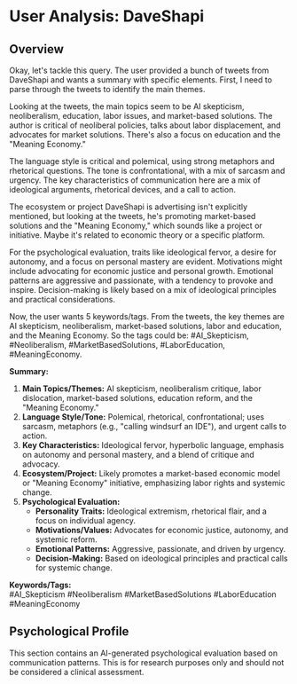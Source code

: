 # User Analysis: DaveShapi

## Overview

<think>
Okay, let's tackle this query. The user provided a bunch of tweets from DaveShapi and wants a summary with specific elements. First, I need to parse through the tweets to identify the main themes.

Looking at the tweets, the main topics seem to be AI skepticism, neoliberalism, education, labor issues, and market-based solutions. The author is critical of neoliberal policies, talks about labor displacement, and advocates for market solutions. There's also a focus on education and the "Meaning Economy."

The language style is critical and polemical, using strong metaphors and rhetorical questions. The tone is confrontational, with a mix of sarcasm and urgency. The key characteristics of communication here are a mix of ideological arguments, rhetorical devices, and a call to action.

The ecosystem or project DaveShapi is advertising isn't explicitly mentioned, but looking at the tweets, he's promoting market-based solutions and the "Meaning Economy," which sounds like a project or initiative. Maybe it's related to economic theory or a specific platform.

For the psychological evaluation, traits like ideological fervor, a desire for autonomy, and a focus on personal mastery are evident. Motivations might include advocating for economic justice and personal growth. Emotional patterns are aggressive and passionate, with a tendency to provoke and inspire. Decision-making is likely based on a mix of ideological principles and practical considerations.

Now, the user wants 5 keywords/tags. From the tweets, the key themes are AI skepticism, neoliberalism, market-based solutions, labor and education, and the Meaning Economy. So the tags could be: #AI_Skepticism, #Neoliberalism, #MarketBasedSolutions, #LaborEducation, #MeaningEconomy.
</think>

**Summary:**  
1. **Main Topics/Themes:** AI skepticism, neoliberalism critique, labor dislocation, market-based solutions, education reform, and the "Meaning Economy."  
2. **Language Style/Tone:** Polemical, rhetorical, confrontational; uses sarcasm, metaphors (e.g., "calling windsurf an IDE"), and urgent calls to action.  
3. **Key Characteristics:** Ideological fervor, hyperbolic language, emphasis on autonomy and personal mastery, and a blend of critique and advocacy.  
4. **Ecosystem/Project:** Likely promotes a market-based economic model or "Meaning Economy" initiative, emphasizing labor rights and systemic change.  
5. **Psychological Evaluation:**  
   - **Personality Traits:** Ideological extremism, rhetorical flair, and a focus on individual agency.  
   - **Motivations/Values:** Advocates for economic justice, autonomy, and systemic reform.  
   - **Emotional Patterns:** Aggressive, passionate, and driven by urgency.  
   - **Decision-Making:** Based on ideological principles and practical calls for systemic change.  

**Keywords/Tags:**  
#AI_Skepticism #Neoliberalism #MarketBasedSolutions #LaborEducation #MeaningEconomy

## Psychological Profile

This section contains an AI-generated psychological evaluation based on communication patterns. This is for research purposes only and should not be considered a clinical assessment.